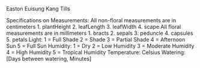 Easton Euisung Kang
Tills

Specifications on Measurements:
    All non-floral measurements are in centimeters
        1. plantHeight
        2. leafLength
        3. leafWidth
        4. scape
    All floral measurements are in millimeters
        1. bracts
        2. sepals
        3. peduncle
        4. capsules
        5. petals
    Light:
        1 = Full Shade
        2 = Shade
        3 = Partial Shade
        4 = Afternoon Sun
        5 = Full Sun
    Humidity:
        1 = Dry
        2 = Low Humidity
        3 = Moderate Humidity
        4 = High Humidity
        5 = Tropical Humidity
    Temperature: Celsius
    Watering: [Days between watering, Minutes]
